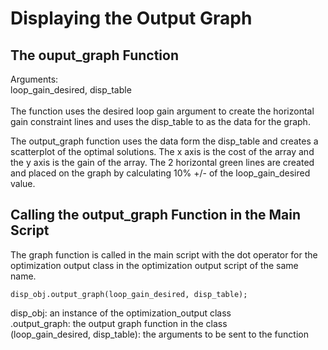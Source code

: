 # Displaying the Output Graph

## The ouput_graph Function

Arguments: <br>
loop_gain_desired, disp_table <br><br>
The function uses the desired loop gain argument to create the horizontal gain constraint lines and uses the disp_table to as the data for the graph.

The output_graph function uses the data form the disp_table and creates a scatterplot of the optimal solutions. The x axis is the cost of the array and the y axis is the gain of the array. The 2 horizontal green lines are created and placed on the graph by calculating 10% +/- of the loop_gain_desired value.

## Calling the output_graph Function in the Main Script
The graph function is called in the main script with the dot operator for the optimization output class in the optimization output script of the same name. <br> 

`disp_obj.output_graph(loop_gain_desired, disp_table);`<br> 

disp_obj: an instance of the optimization_output class <br>
.output_graph: the output graph function in the class <br>
(loop_gain_desired, disp_table): the arguments to be sent to the function
